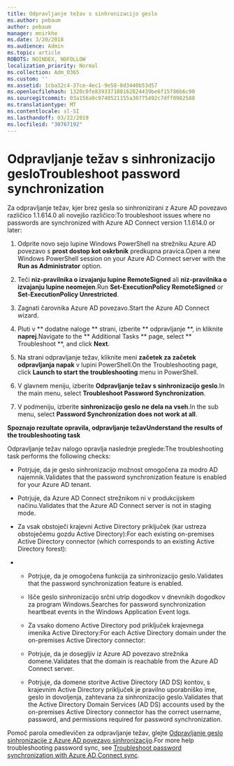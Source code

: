 ```yaml
---
title: Odpravljanje težav s sinhronizacijo geslo
ms.author: pebaum
author: pebaum
manager: mnirkhe
ms.date: 3/20/2018
ms.audience: Admin
ms.topic: article
ROBOTS: NOINDEX, NOFOLLOW
localization_priority: Normal
ms.collection: Adm_O365
ms.custom: ''
ms.assetid: 1cba32c4-37ce-4ec1-9e58-8d3440b53d57
ms.openlocfilehash: 1320c0fe839337188162824439be6f15f86b6c90
ms.sourcegitcommit: 03a156a9c9740521155a30775492c7dff0982588
ms.translationtype: MT
ms.contentlocale: sl-SI
ms.lasthandoff: 03/22/2019
ms.locfileid: "30767192"
---
```

# <a name="troubleshoot-password-synchronization"></a><span data-ttu-id="90256-102">Odpravljanje težav s sinhronizacijo geslo</span><span class="sxs-lookup"><span data-stu-id="90256-102">Troubleshoot password synchronization</span></span>

<span data-ttu-id="90256-103">Za odpravljanje težav, kjer brez gesla so sinhronizirani z Azure AD povezavo različico 1.1.614.0 ali novejšo različico:</span><span class="sxs-lookup"><span data-stu-id="90256-103">To troubleshoot issues where no passwords are synchronized with Azure AD Connect version 1.1.614.0 or later:</span></span>
  
1. <span data-ttu-id="90256-104">Odprite novo sejo lupine Windows PowerShell na strežniku Azure AD povezavo s **prost dostop kot oskrbnik** predkupna pravica.</span><span class="sxs-lookup"><span data-stu-id="90256-104">Open a new Windows PowerShell session on your Azure AD Connect server with the **Run as Administrator** option.</span></span> 
    
2. <span data-ttu-id="90256-105">Teči **niz-pravilnika o izvajanju lupine RemoteSigned** ali **niz-pravilnika o izvajanju lupine neomejen**.</span><span class="sxs-lookup"><span data-stu-id="90256-105">Run **Set-ExecutionPolicy RemoteSigned** or **Set-ExecutionPolicy Unrestricted**.</span></span> 
    
3. <span data-ttu-id="90256-106">Zagnati čarovnika Azure AD povezavo.</span><span class="sxs-lookup"><span data-stu-id="90256-106">Start the Azure AD Connect wizard.</span></span>
    
4. <span data-ttu-id="90256-107">Pluti v \*\* dodatne naloge \*\* strani, izberite \*\* odpravljanje \*\*, in kliknite **naprej**.</span><span class="sxs-lookup"><span data-stu-id="90256-107">Navigate to the \*\* Additional Tasks \*\* page, select \*\* Troubleshoot \*\*, and click **Next**.</span></span> 
    
5. <span data-ttu-id="90256-108">Na strani odpravljanje težav, kliknite meni **začetek za začetek odpravljanja napak** v lupini PowerShell.</span><span class="sxs-lookup"><span data-stu-id="90256-108">On the Troubleshooting page, click **Launch to start the troubleshooting** menu in PowerShell.</span></span> 
    
6. <span data-ttu-id="90256-109">V glavnem meniju, izberite **Odpravljanje težav s sinhronizacijo geslo**.</span><span class="sxs-lookup"><span data-stu-id="90256-109">In the main menu, select **Troubleshoot Password Synchronization**.</span></span> 
    
7. <span data-ttu-id="90256-110">V podmeniju, izberite **sinhronizacijo geslo ne dela na vseh**.</span><span class="sxs-lookup"><span data-stu-id="90256-110">In the sub menu, select **Password Synchronization does not work at all**.</span></span> 
    
 <span data-ttu-id="90256-111">**Spoznajo rezultate opravila, odpravljanje težav**</span><span class="sxs-lookup"><span data-stu-id="90256-111">**Understand the results of the troubleshooting task**</span></span>
  
<span data-ttu-id="90256-112">Odpravljanje težav nalogo opravlja naslednje preglede:</span><span class="sxs-lookup"><span data-stu-id="90256-112">The troubleshooting task performs the following checks:</span></span>
  
- <span data-ttu-id="90256-113">Potrjuje, da je geslo sinhronizacijo možnost omogočena za modro AD najemnik.</span><span class="sxs-lookup"><span data-stu-id="90256-113">Validates that the password synchronization feature is enabled for your Azure AD tenant.</span></span>
    
- <span data-ttu-id="90256-114">Potrjuje, da Azure AD Connect strežnikom ni v produkcijskem načinu.</span><span class="sxs-lookup"><span data-stu-id="90256-114">Validates that the Azure AD Connect server is not in staging mode.</span></span>
    
- <span data-ttu-id="90256-115">Za vsak obstoječi krajevni Active Directory priključek (kar ustreza obstoječemu gozdu Active Directory):</span><span class="sxs-lookup"><span data-stu-id="90256-115">For each existing on-premises Active Directory connector (which corresponds to an existing Active Directory forest):</span></span>
    
- 
  - <span data-ttu-id="90256-116">Potrjuje, da je omogočena funkcija za sinhronizacijo geslo.</span><span class="sxs-lookup"><span data-stu-id="90256-116">Validates that the password synchronization feature is enabled.</span></span>
    
  - <span data-ttu-id="90256-117">Išče geslo sinhronizacijo srčni utrip dogodkov v dnevnikih dogodkov za program Windows.</span><span class="sxs-lookup"><span data-stu-id="90256-117">Searches for password synchronization heartbeat events in the Windows Application Event logs.</span></span>
    
  - <span data-ttu-id="90256-118">Za vsako domeno Active Directory pod priključek krajevnega imenika Active Directory:</span><span class="sxs-lookup"><span data-stu-id="90256-118">For each Active Directory domain under the on-premises Active Directory connector:</span></span>
    
  - <span data-ttu-id="90256-119">Potrjuje, da je dosegljiv iz Azure AD povezavo strežnika domene.</span><span class="sxs-lookup"><span data-stu-id="90256-119">Validates that the domain is reachable from the Azure AD Connect server.</span></span>
    
  - <span data-ttu-id="90256-120">Potrjuje, da domene storitve Active Directory (AD DS) kontov, s krajevnim Active Directory priključek je pravilno uporabniško ime, geslo in dovoljenja, zahtevana za sinhronizacijo geslo.</span><span class="sxs-lookup"><span data-stu-id="90256-120">Validates that the Active Directory Domain Services (AD DS) accounts used by the on-premises Active Directory connector has the correct username, password, and permissions required for password synchronization.</span></span>
    
<span data-ttu-id="90256-121">Pomoč parola omedlevičen za odpravljanje težav, glejte [Odpravljanje geslo sinhronizacije z Azure AD povezavo sinhronizacijo](https://docs.microsoft.com/azure/active-directory/connect/active-directory-aadconnectsync-troubleshoot-password-synchronization).</span><span class="sxs-lookup"><span data-stu-id="90256-121">For more help troubleshooting password sync, see [Troubleshoot password synchronization with Azure AD Connect sync](https://docs.microsoft.com/azure/active-directory/connect/active-directory-aadconnectsync-troubleshoot-password-synchronization).</span></span>
  

